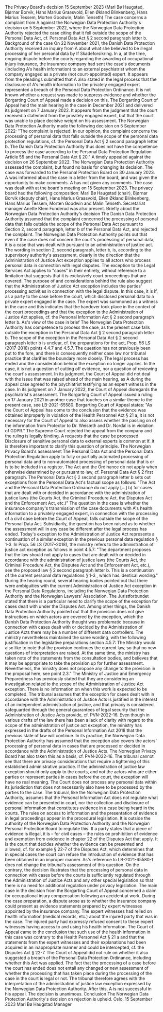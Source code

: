 The Privacy Board's decision 15 September 2023 (Mari Bø Haugstad, Bjørnar Borvik, Hans Marius Graasvold, Ellen Økland Blinkenberg, Hans Marius Tessem, Morten Goodwin, Malin Tønseth)
The case concerns a complaint from A against the Norwegian Data Protection Authority's decision on 5 September 2022, where the Norwegian Data Protection Authority rejected the case citing that it fell outside the scope of the Personal Data Act, cf. Personal Data Act § 2 second paragraph letter b.
Background of the case
On 22 November 2021, the Danish Data Protection Authority received an inquiry from A about what she believed to be illegal processing of her personal data by If Skadeforsikring. In a, at the time, ongoing dispute before the courts regarding the awarding of occupational injury insurance, the insurance company had sent the case's documents (including A's health information) to an external psychiatrist whom the company engaged as a private (not court-appointed) expert. It appears from the pleadings submitted that A also stated in the legal process that the disclosure of A's health information to the privately engaged expert represented a breach of the Personal Data Protection Ordinance. It is not known whether a request was made to suppress evidence and whether the Borgarting Court of Appeal made a decision on this. The Borgarting Court of Appeal held the main hearing in the case in December 2021 and delivered its judgment on 7 January 2022. It appears from the judgment that the court received a statement from the privately engaged expert, but that the court was unable to place decisive weight on his assessment.
The Norwegian Data Protection Authority made the following decision on 5 September 2022:
"The complaint is rejected. In our opinion, the complaint concerns the processing of personal data that falls outside the scope of the personal data protection regulations, cf. the Personal Data Act § 2 second paragraph letter b. The Danish Data Protection Authority thus does not have the competence to process the case according to the Personal Data Protection Regulation Article 55 and the Personal Data Act § 20."
A timely appealed against the decision on 26 September 2022. The Norwegian Data Protection Authority assessed the complaint, but found no basis for changing its decision. The case was forwarded to the Personal Protection Board on 30 January 2023. A was informed about the case in a letter from the board, and was given the opportunity to make comments. A has not given any comments.
The case was dealt with at the board's meeting on 15 September 2023. The privacy board had the following composition: Mari Bø Haugstad (chair), Bjørnar Borvik (deputy chair), Hans Marius Graasvold, Ellen Økland Blinkenberg, Hans Marius Tessem, Morten Goodwin and Malin Tønseth. Secretariat manager Anette Klem Funderud was also present.
Briefly about the Norwegian Data Protection Authority's decision
The Danish Data Protection Authority assumed that the complaint concerned the processing of personal data that falls outside the scope of the Personal Data Act pursuant to Section 2, second paragraph, letter b of the Personal Data Act, and rejected the complaint.
The Norwegian Data Protection Authority points out that even if the case does not concern the court's processing of personal data, it is a case that was dealt with pursuant to an administration of justice act. The wording in section 2, second paragraph, letter b, is, according to the supervisory authority's assessment, clearly in the direction that the Administration of Justice Act exception applies to all actors who process personal data in connection with legal disputes. The exception to the Legal Services Act applies to "cases" in their entirety, without reference to a limitation that suggests that it is exclusively court proceedings that are covered. The purpose of and considerations behind the rule also suggest that the Administration of Justice Act exception includes the parties' processing activities in connection with the legal dispute.
In this case, it is If, as a party to the case before the court, which disclosed personal data to a private expert engaged in the case. The expert was summoned as a witness in the case and this indicates that the handover took place in the context of the court proceedings and that the exception to the Administration of Justice Act applies, cf. the Personal Information Act § 2 second paragraph letter b.
As's view of the case in brief
The Norwegian Data Protection Authority has competence to process the case, as the present case falls outside the exception in the Personal Data Act § 2 second paragraph letter b.
The scope of the exception in the Personal Data Act § 2 second paragraph letter b is unclear, cf. the preparations for the act, Prop. 56 LS (2017-2018) points 4.4.7 and 4.5.7. The question has not previously been put to the fore, and there is consequently neither case law nor tribunal practice that clarifies the boundary more closely.
The legal process has ended and the consideration behind the exception no longer applies. In the case, it is not a question of cutting off evidence, nor a question of reviewing the court's assessment. In its judgment, the Court of Appeal did not deal with the issue that was raised ahead of the main hearing, as A during the appeal case agreed to the psychiatrist testifying as an expert witness in the case. In its judgment on 7 January 2022, the Court of Appeal disregards the psychiatrist's assessment.
The Borgarting Court of Appeal issued a ruling on 17 January 2021 in another case that touches on a similar theme to the present case, see LB-2021-65580. Borgarting Court of Appeal states:
"As the Court of Appeal has come to the conclusion that the evidence was obtained improperly in violation of the Health Personnel Act § 21 a, it is not necessary for the Court of Appeal to also assess whether the passing on of the information from Protector to Dr. Weisæth and Dr. Nordal is in violation of GDPR.”
The Supreme Court rejected the appeal from the company and the ruling is legally binding.
A requests that the case be processed. Disclosure of sensitive personal data to external experts is common at If. It is therefore important to clarify this question of principle.
The Norwegian Privacy Board's assessment
The Personal Data Act and the Personal Data Protection Regulation apply to fully or partially automated processing of personal data and to non-automated processing of personal data that is or is to be included in a register. The Act and the Ordinance do not apply when otherwise determined by or pursuant to law, cf. Personal Data Act § 2 first paragraph.
The Personal Data Act § 2 second paragraph letter b sets out exceptions from the Personal Data Act's factual scope as follows:
"The Act and the Personal Data Protection Ordinance do not apply
\[...\]
b) for cases that are dealt with or decided in accordance with the administration of justice laws (the Courts Act, the Criminal Procedure Act, the Disputes Act and the Enforcement Act, etc.)"
The question in the case is whether the insurance company's transmission of the case documents with A's health information to a privately engaged expert, in connection with the processing of a civil case before the Court of Appeal, falls outside the scope of the Personal Data Act. Subsidiarily, the question has been raised as to whether the assessment will in any case be different after the legal process has ended.
Today's exception to the Administration of Justice Act represents a continuation of a similar exception in the previous personal data regulation § 1-3. In Prop. 56 LS (2017–2018), the ministry refers to the administration of justice act exception as follows in point 4.5.7:
"The department proposes that the law should not apply to cases that are dealt with or decided in accordance with the administration of justice laws (the Courts Act, the Criminal Procedure Act, the Disputes Act and the Enforcement Act, etc.), see the proposed law § 2 second paragraph letter b. This is a continuation of the current personal data regulations § 1-3 , which has identical wording."
During the hearing round, several hearing bodies pointed out that there were ambiguities with the current Administration of Justice Act exception in the Personal Data Regulations, including the Norwegian Data Protection Authority and the Norwegian Lawyers' Association. The Juristforbundet stated that there is a particular need to clarify the scope of the exception for cases dealt with under the Disputes Act. Among other things, the Danish Data Protection Authority pointed out that the provision does not give instructions on which actors are covered by the exception, which the Danish Data Protection Authority thought was problematic because in connection with cases dealt with or decided by the Administration of Justice Acts there may be a number of different data controllers.
The ministry nevertheless maintained the same wording, with the following justification in the legislative preparations section 4.5.7:
The Ministry would also like to note that the provision continues the current law, so that no new questions of interpretation are raised. At the same time, the ministry has taken note of the statements from the consultation bodies, and believes that it may be appropriate to take the provision up for further assessment. Nevertheless, the ministry does not propose any change to the provision in the proposal here, see point 2.3."
The Ministry of Justice and Emergency Preparedness has previously stated that they are considering an investigation related to the scope of the Administration of Justice Act exception. There is no information on when this work is expected to be completed.
The tribunal assumes that the exception for cases dealt with in accordance with the Administration of Justice Acts is justified in the interest of an independent administration of justice, and that privacy is considered safeguarded through the general guarantees of legal security that the Administration of Justice Acts provide, cf. PVN-2022-16. Even though in various drafts of the law there has been a lack of clarity with regard to the scope of the administration of justice act exception, the ministry has expressed in the drafts of the Personal Information Act 2018 that the previous state of law will continue.
In its practice, the Norwegian Data Protection Authority has assumed that the exception also covers the actors' processing of personal data in cases that are processed or decided in accordance with the Administration of Justice Acts. The Norwegian Privacy Board has also taken this as a basis, cf. PVN-2022-16. The tribunal cannot see that there are privacy considerations that require a tightening of this established administrative practice. If the administration of justice law exception should only apply to the courts, and not the actors who are either parties or represent parties in cases before the court, the exception will have no real meaning. The Court does not process any personal data within its jurisdiction that does not necessarily also have to be processed by the parties to the case.
The tribunal, like the Norwegian Data Protection Authority, assumes that the Personal Information Act does not regulate what evidence can be presented in court, nor the collection and disclosure of personal information that constitutes evidence in a case being heard in the courts. The rules on access to information and the presentation of evidence in legal proceedings appear in the procedural legislation. It is outside the authority of the Norwegian Data Protection Authority and the Norwegian Personal Protection Board to regulate this. If a party states that a piece of evidence is illegal, it is – for civil cases – the rules on prohibition of evidence and exemption from evidence in chapter 22 of the Disputes Act that apply. It is the court that decides whether the evidence can be presented and allowed, cf. for example § 22-7 of the Disputes Act, which determines that in special cases the court can refuse the introduction of evidence that has been obtained in an improper manner.
As's reference to LB-2021-65580-1 does not change the tribunal's assessment of this question. On the contrary, the decision illustrates that the processing of personal data in connection with cases before the courts is sufficiently regulated through the Administration of Justice Acts and any other special legislation so that there is no need for additional regulation under privacy legislation. The main case in the decision from the Borgarting Court of Appeal concerned a claim for occupational injury compensation following an accident at work. During the case preparation, a dispute arose as to whether the insurance company could present as evidence statements prepared by expert witnesses appointed by the insurance company. The expert witnesses had relied on health information (medical records, etc.) about the injured party that was in the case. The injured party had expressly refused consent to these expert witnesses having access to and using his health information. The Court of Appeal came to the conclusion that such use of the health information in this case was contrary to the Health Personnel Act § 21 a and that the statements from the expert witnesses and their explanations had been acquired in an inappropriate manner and could be intercepted, cf. the Disputes Act § 22-7. The Court of Appeal did not rule on whether it also suggested a breach of the Personal Data Protection Ordinance, including whether this Act was applied.
The fact that the processing of a case before the court has ended does not entail any changed or new assessment of whether the processing that has taken place during the processing of the case in the court is legal or not.
The tribunal therefore agrees with the interpretation of the administration of justice law exception expressed by the Norwegian Data Protection Authority.
After this, A is not successful in his appeal.
The decision is unanimous.
Conclusion
The Norwegian Data Protection Authority's decision on rejection is upheld.
Oslo, 15 September 2023
Mari Bø Haugstad
Manager

